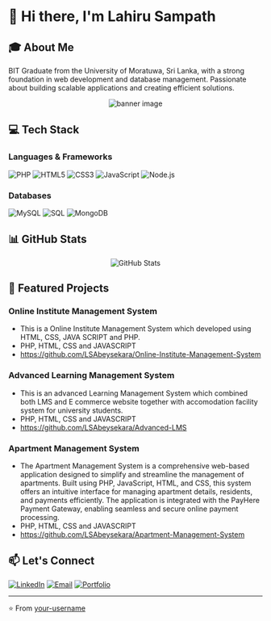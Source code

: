 # 👋 Hi there, I'm Lahiru Sampath

## 🎓 About Me
BIT Graduate from the University of Moratuwa, Sri Lanka, with a strong foundation in web development and database management. Passionate about building scalable applications and creating efficient solutions.

<div align="center">
  <img src="https://upload.wikimedia.org/wikipedia/en/6/60/University_of_Moratuwa_logo.png" alt="banner image">
</div>

## 💻 Tech Stack
### Languages & Frameworks
![PHP](https://img.shields.io/badge/-PHP-777BB4?style=flat&logo=php&logoColor=white)
![HTML5](https://img.shields.io/badge/-HTML5-E34F26?style=flat&logo=html5&logoColor=white)
![CSS3](https://img.shields.io/badge/-CSS3-1572B6?style=flat&logo=css3&logoColor=white)
![JavaScript](https://img.shields.io/badge/-JavaScript-F7DF1E?style=flat&logo=javascript&logoColor=black)
![Node.js](https://img.shields.io/badge/-Node.js-339933?style=flat&logo=node.js&logoColor=white)

### Databases
![MySQL](https://img.shields.io/badge/-MySQL-4479A1?style=flat&logo=mysql&logoColor=white)
![SQL](https://img.shields.io/badge/-SQL-CC2927?style=flat&logo=microsoft-sql-server&logoColor=white)
![MongoDB](https://img.shields.io/badge/-MongoDB-47A248?style=flat&logo=mongodb&logoColor=white)

## 📊 GitHub Stats
<div align="center">
  <img src="https://github-readme-stats.vercel.app/api?username=LSAbeysekara&show_icons=true&theme=tokyonight" alt="GitHub Stats" />
</div>

## 🌟 Featured Projects
### Online Institute Management System
- This is a Online Institute Management System which developed using HTML, CSS, JAVA SCRIPT and PHP.
- PHP, HTML, CSS and JAVASCRIPT
- https://github.com/LSAbeysekara/Online-Institute-Management-System

### Advanced Learning Management System
- This is an advanced Learning Management System which combined both LMS and E commerce website together with accomodation facility system for university students.
- PHP, HTML, CSS and JAVASCRIPT
- https://github.com/LSAbeysekara/Advanced-LMS

### Apartment Management System
- The Apartment Management System is a comprehensive web-based application designed to simplify and streamline the management of apartments. Built using PHP, JavaScript, HTML, and CSS, this system offers an intuitive interface for managing apartment details, residents, and payments efficiently. The application is integrated with the PayHere Payment Gateway, enabling seamless and secure online payment processing.
- PHP, HTML, CSS and JAVASCRIPT
- https://github.com/LSAbeysekara/Apartment-Management-System

## 📫 Let's Connect
[![LinkedIn](https://img.shields.io/badge/-LinkedIn-0077B5?style=flat&logo=linkedin)](YOUR_LINKEDIN_URL)
[![Email](https://img.shields.io/badge/-Email-D14836?style=flat&logo=gmail&logoColor=white)](mailto:YOUR_EMAIL)
[![Portfolio](https://img.shields.io/badge/-Portfolio-000000?style=flat&logo=firefox&logoColor=white)](YOUR_PORTFOLIO_URL)

---
⭐️ From [your-username](https://github.com/your-username)
